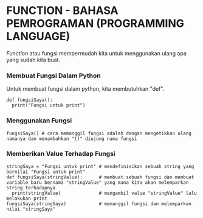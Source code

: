 # FUNCTION - BAHASA PEMROGRAMAN (PROGRAMMING LANGUAGE)
*Function* atau fungsi mempermudah kita untuk menggunakan ulang apa yang sudah kita buat.
### **Membuat Fungsi Dalam Python**
Untuk membuat fungsi dalam python, kita membutuhkan "def".
```
def fungsiSaya():
  print("Fungsi untuk print")
```
### **Menggunakan Fungsi**
```
fungsiSaya() # cara memanggil fungsi adalah dengan mengetikkan ulang namanya dan menambahkan "()" diujung nama fungsi
```
### **Memberikan Value Terhadap Fungsi**
```
stringSaya = "Fungsi untuk print" # mendefinisikan sebuah string yang bernilai "Fungsi untuk print"
def fungsiSaya(stringValue):      # membuat sebuah fungsi dan membuat variable baru bernama "stringValue" yang mana kita akan melemparkan string terhadapnya
  print(stringValue)              # mengambil value "stringValue" lalu melakukan print 
fungsiSaya(stringSaya)            # memanggil fungsi dan melemparkan nilai "stringSaya"
```

